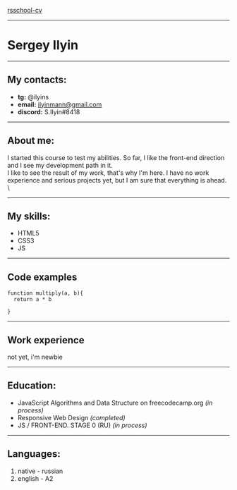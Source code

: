 [rsschool-cv](https://ilyinsereja.github.io/rsschool-cv/cv)   
****   
# Sergey Ilyin   
****   
## My contacts:   
- **tg:** @ilyins   
- **email:** ilyinmann@gmail.com   
- **discord:** S.Ilyin#8418   
****   
## About me:   
I started this course to test my abilities. So far, I like the front-end direction and I see my development path in it. \
I like to see the result of my work, that's why I'm here. I have no work experience and serious projects yet, but I am sure that everything is ahead. \
****   
## My skills:   
- HTML5   
- CSS3   
- JS   
****   
## Code examples   
```
function multiply(a, b){
  return a * b
  
}
```
****   
## Work experience   
not yet, i'm newbie   
****   
## Education:   
- JavaScript Algorithms and Data Structure on freecodecamp.org *(in process)*   
- Responsive Web Design *(completed)*   
- JS / FRONT-END. STAGE 0 (RU) *(in process)*   
****   
## Languages:   
1. native - russian   
2. english - A2   




